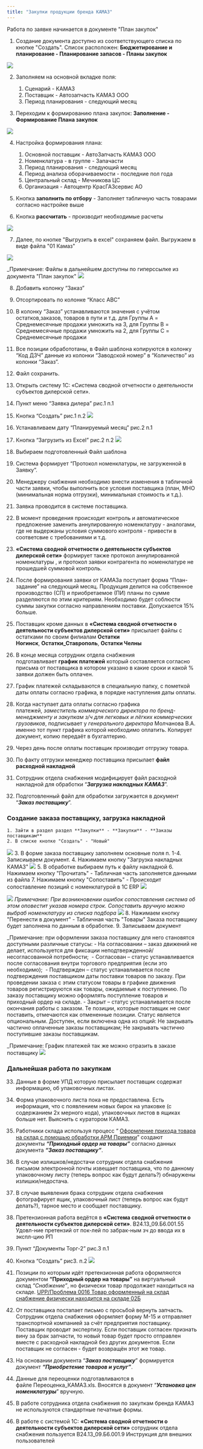 ```yaml
---
title: "Закупки продукции бренда КАМАЗ"
---
```


Работа по заявке начинается в документе "План закупок"

1. Создание документа доступно из соответствующего списка по кнопке "Создать". 
Список расположен: **Бюджетирование и планирование - Планирование запасов - Планы закупок**

![](ERP/_attach/Pasted%20image%2020230515103612.png)

2. Заполняем на основной вкладке поля:
	1. Сценарий - КАМАЗ
	2. Поставщик - Автозапчасть КАМАЗ ООО
	3. Период планирования - следующий месяц

3. Переходим к формированию плана закупок: **Заполнение - Формирование Плана закупок**

![](ERP/_attach/Pasted%20image%2020230516105846.png)

4. Настройка формирования плана:
	1. Основной поставщик - АвтоЗапчасть КАМАЗ ООО
	2. Номенклатура - в группе - Запачасти
	3. Период планирования - следующий месяц
	4. Период анализа оборачиваемости - последние пол года
	5. Центральный склад - Мечникова ЦС
	6. Организация - Автоцентр КрасГАЗсервис АО

5. Кнопка **заполнить по отбору** - Заполняет табличную часть товарами согласно настройке выше

6. Кнопка **рассчитать** - производит необходимые расчеты

![](ERP/_attach/Pasted%20image%2020230515133358.png)

7. Далее, по кнопке "Выгрузить в excel" сохраняем файл. Выгружаем в виде файла "01 Камаз"

![](ERP/_attach/Pasted%20image%2020230515163739.png)

_Примечание: Файлы в дальнейшем доступны по гиперссылке из документа "План закупок"
![](ERP/_attach/Pasted%20image%2020230515170202.png)

8.  Добавить колонку “Заказ”
9.  Отсортировать по колонке “Класс ABC”
10.  В колонку “Заказ” устанавливаются значения с учётом остатков,заказов, товаров в пути и т.д. для Группы A = Среднемесячные продажи умножить на 3, для Группы B = Среднемесячные продажи умножить на 2, для Группы C = Среднемесячные продажи
11.  Все позиции обработотаны, в Файл шаблона копируются в колонку “Код ДЗЧ” данные из колонки “Заводской номер” в “Количество” из колонки “Заказ”.
12.  Файл сохранить.
13.  Открыть систему 1С: «Система сводной отчетности о деятельности субъектов дилерской сети».
14.  Пункт меню “Заявка дилера” рис.1 п.1
15.  Кнопка “Создать” рис.1 п.2 ![](https://rusalgo.github.io/howto//UPP/_attach/20220811110417.png)
16.  Устанавливаем дату “Планируемый месяц” рис.2 п.1
17.  Кнопка “Загрузить из Excel” рис.2 п.2 ![](https://rusalgo.github.io/howto//UPP/_attach/20220811115906.png)
18.  Выбираем подготовленный Файл шаблона
19.  Система формирует “Протокол номенклатуры, не загруженной в Заявку”.
20.  Менеджеру снабжения необходимо внести изменения в табличной части заявки, чтобы выполнить все условия поставщика (план, МНО (минимальная норма отгрузки), минимальная стоимость и т.д.).
21.  Заявка проводится в системе поставщика.
22.  В момент проведения происходит контроль и автоматическое предложение заменить аннулированную номенклатуру - аналогами, где не выдержаны условия суммового контроля - привести в соответсвие с требованиями и т.д.
23.  **«Система сводной отчетности о деятельности субъектов дилерской сети»** формирует также протокол аннулированной номенклатуры , и протокол заявки контрагента по номенклатуре не прошедшей суммовой контроль.
24.  После формирования заявки от КАМАЗа поступает форма “План-задание” на следующий месяц. Продукция делится на собственное производство (СП) и приобретаемое (ПИ) планы по сумме разделяются по этим критериям. Необходимо будет соблюсти суммы закупки согласно направлениям поставки. Допускается 15% больше.
25.  Поставщик кроме данных в **«Система сводной отчетности о деятельности субъектов дилерской сети»** присылает файлы с остатками по своим филиалам **Остатки Ногинск**, **Остатки_Ставрополь**, **Остатки Челны**
26. В конце месяца сотрудник отдела снабжения подготавливает **график платежей** который составляется согласно присьма от поставщика в котором указано в какие сроки и какой % заявки должен быть оплачен.
27. График платежей складываются в специальную папку, с пометкой даты оплаты согласно графика, в порядке наступления даты оплаты.
28. Когда наступает дата оплаты согласно графика платежей, _заместитель коммерческого директора по бренд-менеджменту и закупкам з/ч для легковых и лёгких коммерческих грузовиков_, подписывает у _генерального директора_ Молчанова В.А. именно тот пункт графика которой необходимо оплатить. Копирует документ, копию передаёт в бухгалтерию.
29. Через день после оплаты поставщик производит отгрузку товара.
30. По факту отгрузки менеджер поставщика присылает **файл расходной накладной**

31. Сотрудник отдела снабжения модифицирует файл расходной накладной для обработки “_**Загрузка накладных КАМАЗ**_”. 
32. Подготовленный файл для обработки загружается в документ “_**Заказ поставщику**_”. 

### Cоздание заказа поставщику, загрузка накладной
	1. Зайти в раздел раздел **Закупки** - **Закупки** - **Заказы поставщикам**
	2. В списке кнопке "Создать" - "Новый"
![](ERP/_attach/Pasted%20image%2020230516160242.png)
	3. В форме заказа поставщику заполняем основные поля п. 1-4. Записиываем документ.
	4. Нажимаем кнопку "Загрузка накладных КАМАЗ" 
![](ERP/_attach/Pasted%20image%2020230516160612.png)
	5. В обработке выбираем путь к файлу накладной
	6. Нажимаем кнопку "Прочитать" - Табличная часть заполняется данными из файла
	7. Нажимаем кнопку "Сопоставить" - Происходит сопоставление позиций с номенклатурой в 1C ERP
![](ERP/_attach/Pasted%20image%2020230516161339.png)

![](ERP/_attach/Pasted%20image%2020230516163816.png)
_Примечание: При возникновении ошибок сопоставления система об этом оповестит указав номера строк. Сопоставить вручную можно выбраб номенклатуру из списка подбора_
![](ERP/_attach/Pasted%20image%2020230516164205.png)
	8. Нажимаем кнопку "Перенести в документ" - Табличная часть "Товары" Заказа поставщику будет заполнена по данным в обработке.
	9. Записываем документ

_Примечание: при оформлении заказа поставщику для него становятся доступными различные статусы:
	-   На согласовании – заказ движений не делает, используется для фиксации неподтвержденной/несогласованной потребности; 
	-   Согласован – статус устанавливается после согласования внутри торгового предприятия (если это необходимо); 
	-   Подтвержден – статус устанавливается после подтверждения поставщиком даты поставки товаров по заказу. При проведении заказа с этим статусом товары в графике движения товаров регистрируются как товары, ожидаемые к поступлению. По заказу поставщику можно оформлять поступление товаров и приходный ордер на складе.
	-   Закрыт – статус устанавливается после окончания работы с заказом. Те позиции, которые поставщик не смог поставить, отмечаются как отмененные позиции. Статус является опциональным. Доступен, если включена одна из опций: Не закрывать частично оплаченные заказы поставщикам; Не закрывать частично поступившие заказы поставщикам.

_Примечание: График платежей так же можно отразить в заказе поставщику
![](ERP/_attach/Pasted%20image%2020230516205605.png)

### Дальнейшая работа по закупкам
33.  Данные в форме УПД которую присылает поставщик содержат информацию, об упаковочных листах.
34.  Форма упаковочного листа пока не предоставлена. Есть информация, что с появлением новых бирок на упаковке (с содержанием 2х мерного кода), упаковочных листов в ящиках больше нет. Выяснить с куратором КАМАЗ.
35.  Работники склада используя процесс “ [Оформление прихода товара на склад с помощью обработки АРМ Приемки](https://rusalgo.github.io/howto/UPP/%D0%9E%D1%84%D0%BE%D1%80%D0%BC%D0%BB%D0%B5%D0%BD%D0%B8%D0%B5-%D0%BF%D1%80%D0%B8%D1%85%D0%BE%D0%B4%D0%B0-%D1%82%D0%BE%D0%B2%D0%B0%D1%80%D0%B0-%D0%BD%D0%B0-%D1%81%D0%BA%D0%BB%D0%B0%D0%B4-%D1%81-%D0%BF%D0%BE%D0%BC%D0%BE%D1%89%D1%8C%D1%8E-%D0%BE%D0%B1%D1%80%D0%B0%D0%B1%D0%BE%D1%82%D0%BA%D0%B8-%D0%90%D0%A0%D0%9C-%D0%9F%D1%80%D0%B8%D0%B5%D0%BC%D0%BA%D0%B8/)” создают документы _**“Приходный ордер на товары”**_ согласно данных документа _**“Заказ поставщику”**_.
36.  В случае излишков/недостачи сотрудник отдела снабжения письмом электронной почты извещает поставщика, что по данному упаковочному листу (теперь вопрос как будут делать?) обнаружены излишки/недостача.
37.  В случае выявления брака сотрудник отдела снабжения фотографирует ящик, упаковочный лист (теперь вопрос как будут делать?), тарное место и сообщает поставщику.
38.  Претензионная работа ведётся в **«Система сводной отчетности о деятельности субъектов дилерской сети»**. В24.13_09.Б6.001.55 Удовл-ние претензий от пок-лей по забрак-ным зч до ввода их в экспл-цию РП
39.  Пункт “Документы Торг-2” рис.3 п.1
40.  Кнопка “Создать” рис3. п.2 ![](https://rusalgo.github.io/howto//UPP/_attach/20220822163425.png)
41.  Позиции по которым идёт претензионная работа оформляются документом **“Приходный ордер на товары”** на виртуальный склад _“Снабжение”_, но физически товар продолжает находиться на складе. [UPP/Проблема 0016 Товар оформленный на склад снабжение физически находится на складе 02Б](https://rusalgo.github.io/howto/UPP/%D0%9F%D1%80%D0%BE%D0%B1%D0%BB%D0%B5%D0%BC%D0%B0-0016-%D0%A2%D0%BE%D0%B2%D0%B0%D1%80-%D0%BE%D1%84%D0%BE%D1%80%D0%BC%D0%BB%D0%B5%D0%BD%D0%BD%D1%8B%D0%B9-%D0%BD%D0%B0-%D1%81%D0%BA%D0%BB%D0%B0%D0%B4-%D1%81%D0%BD%D0%B0%D0%B1%D0%B6%D0%B5%D0%BD%D0%B8%D0%B5-%D1%84%D0%B8%D0%B7%D0%B8%D1%87%D0%B5%D1%81%D0%BA%D0%B8-%D0%BD%D0%B0%D1%85%D0%BE%D0%B4%D0%B8%D1%82%D1%81%D1%8F-%D0%BD%D0%B0-%D1%81%D0%BA%D0%BB%D0%B0%D0%B4%D0%B5-02%D0%91/)
42.  От поставщика постапает письмо с просьбой вернуть запчасть. Сотрудник отдела снабжения оформляет форму М-15 и отправляет транспортной компанией за счёт предприятия поставщику. Поставщик проводит экспертизу. Если поставщик согласен признать вину за брак запчасти, то новый товар будет просто отправлен вместе с расходной накладной без других документов. Если поставщик не согласен - будет возвращён этот же товар.

43.  На основании документа “_**Заказ поставщику**_” формируется документ _**“Приобретение товаров и услуг”**_.
44.  Данные для переоценки подготавливаются в файле Переоценка_КАМАЗ.xls. Вносятся в документ “_**Установка цен номенклатуры**_” вручную.
45.  В работе сотрудника отдела снабжения по закупкам бренда КАМАЗ не используются стандартные печатные формы.
46.  В работе с системой 1С: **«Система сводной отчетности о деятельности субъектов дилерской сети»** сотрудник отдела снабжения пользуется В24.13_09.Б6.001.9 Инструкция для внешних пользователей